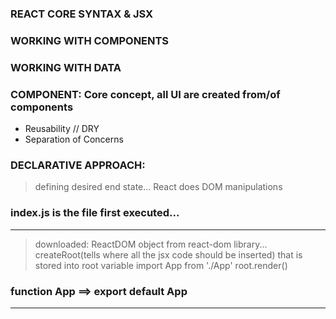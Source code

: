 ### REACT CORE SYNTAX & JSX

### WORKING WITH COMPONENTS

### WORKING WITH DATA

### COMPONENT: Core concept, all UI are created from/of components

- Reusability // DRY
- Separation of Concerns

### DECLARATIVE APPROACH:

> defining desired end state... React does DOM manipulations

### index.js is the file first executed...

---

> downloaded: ReactDOM object from react-dom library...
> createRoot(tells where all the jsx code should be inserted)
> that is stored into root variable
> import App from './App'
> root.render(<App/>)

### function App ==> export default App

---
